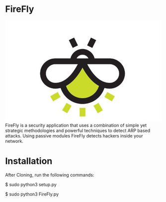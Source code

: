 # FireFly 
![Alt text](imge.jpg)
FireFly is a security application that uses a combination of simple yet strategic methodologies and powerful techniques to detect ARP based attacks. Using passive modules FireFly detects hackers inside your network.

# Installation
After Cloning, run the following commands:

$ sudo python3 setup.py


$ sudo python3 FireFly.py

